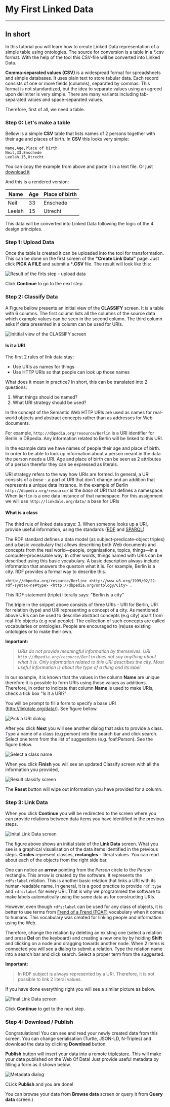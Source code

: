 # My First Linked Data

---------------

## In short

In this tutorial you will learn how to create Linked Data representation of a simple table using ontologies.
The source for conversion is a table in a *.csv format. With the help of the tool this CSV-file will be converted into Linked Data.

**Comma-separated values (CSV)** is a widespread format for spreadsheets and simple databases.
It uses plain text to store tabular data. Each record consists of one or more fields (columns),
separated by commas. This format is not standardized, but the idea to separate values using an agreed
upon delimiter is very simple. There are many variants including tab-separated values and
space-separated values.

Therefore, first of all, we need a table.

### Step 0: Let's make a table

Bellow is a simple **CSV** table that lists names of 2 persons together with their age and places of birth.
In **CSV** this looks very simple:

```csv
Name,Age,Place of birth
Neil,33,Enschede
Leelah,15,Utrecht
```

You can copy the example from above and paste it in a text file. Or just [download it](https://1drv.ms/u/s!Ah2_2X7uyAX5iNhG5jxgU27tPh19Bw)

And this is a rendered version:

| Name | Age | Place of birth |
| ---- | --- | -------------- |
| Neil | 33 | Enschede |
| Leelah | 15 | Utrecht |

This data will be converted into Linked Data following the logic of the 4 design principles.

### Step 1: Upload Data

Once the table is created it can be uploaded into the tool for transformation.
This can be done on the first screen of the **"Create Link Data"** page. Just click **PICK A FILE** and submit a ***.CSV** file. The result will look like this:

![Result of the firts step - upload data](/images/step1.png)

Click **Continue** to go to the next step.

### Step 2: Classify Data

A Figure bellow presents an initial view of the **CLASSIFY** screen.
It is a table with 6 columns. The first column lists all the columns of the source data which example values can be seen in the second column.
The third column asks if data presented in a column can be used for URIs.

![Inititial view of the **CLASSIFY** screen](/images/classify1.png)

#### Is it a URI

The first 2 rules of link data stay:

* Use URIs as names for things
* Use HTTP URIs so that people can look up those names

What does it mean in practice? In short, this can be translated into 2 questions:

 1. What things should be named?
 2. What URI strategy should be used?

In the concept of the Semantic Web HTTP URIs are used as names for real-world objects and abstract concepts
rather than as addresses for Web documents.

For example, `http://dbpedia.org/resource/Berlin` is a URI identifier for Berlin in DBpedia. Any information related to Berlin will be linked to this URI.

In the example data we have names of people their age and place of birth. In order to be able to look up information about a person meant in the data the person needs a URI.
Age and place of birth can be seen as 2 attributes of a person therefor they can be expressed as literals.

URI strategy refers to the way how URIs are formed. In general, a URI consists of a *base* - a part of URI that don't change and an addition that represents a unique data instance.
In the example of Berlin `http://dbpedia.org/resource/` is the *base* of URI that defines a namespace. When `Berlin` is a one data instance of that namespace.
For this assignment we will use `http://linkdale.org/data/` a base for URIs

#### What is a class

The third rule of linked data stays:
3. When someone looks up a URI, provide useful information, using the standards
([RDF](https://www.w3.org/RDF/) and [SPARQL](https://www.w3.org/TR/rdf-sparql-query/))

The RDF standard defines a data model (as subject-predicate-object triples) and a basic vocabulary that allows describing both Web documents and concepts from the real world—people, organisations, topics, things—in a computer-processable way.
In other words, things named with URIs can be described using this basic vocabulary. A basic description always include information that answers the questoin what it is.
For example, Berlin is a city. RDF provides a formal way to describe this.

```ntriples
<http://dbpedia.org/resource/Berlin> <http://www.w3.org/1999/02/22-rdf-syntax-ns#type> <http://dbpedia.org/ontology/City> .
```

This RDF statement (triple) literally says: "Berlin is a city"

The triple in the snippet above consists of three URIs - URI for Berlin, URI for relation (type) and URI representing a concept of a city. As mentioned above URIs can be used to describe abstract concepts (e.g city) apart from real-life objects (e.g real people).
The collection of such concepts are called vocabularies or ontologies.
People are encouraged to (re)use existing ontologies or to make their own.

**Important:**
>*URIs do not provide meaningful information by themselves. URI `http://dbpedia.org/resource/Berlin`
does not say anything about what it is. Only information related to this URI describes the city.
Most useful information is about the type of a thing and its label*

In our example, it is known that the values in the column **Name** are unique therefore it is possible to form URIs using those values as additions.
Therefore, in order to indicate that column **Name** is used to make URIs, check a tick box "Is it a URI?"

You will be prompt to fill a form to specify a base URI (<http://linkdale.org/data/>). See figure bellow.

![Pick a URI dialog](/images/pick_uri_new.png)

After you click **Next** you will see another dialog that asks to provide a class. Type a name of a class (e.g person) into the search bar and click search. Select one term from the list of suggestions (e.g. foaf:Person). See the figure below.

![Select a class name](/images/select_class.png)

When you click **Finish** you will see an updated Classify screen with all the information you provided,

![Result classify screen](/images/classify2_new.png)

The **Reset** button will wipe out information you have provided for a column.

### Step 3: Link Data

When you click **Continue** you will be redirected to the screen where you can provide
relations between data items you have identified in the previous steps.

![Inital Link Data screen](/images/link_data.png)

The figure above shows an initial state of the **Link Data** screen. What you see is a graphical visualisation
of the data items identified in the previous steps. **Circles** represent classes, **rectangles** - literal values. You can read about each of the objects from the right side bar.

One can notice an **arrow** pointing from the *Person* circle to the *Person* rectangle. This arrow is created by the software. It represents the `rdfs:label` relation.
This is another basic relation that links a URI with its human-readable name. In general, it is a good practice
to provide `rdf:type` and `rdfs:label`  for every URI. That is why we programmed the software to make labels automatically
using the same data as for constructing URIs.

However, even though `rdfs:label` can be used for any class of objects, it is better to use terms from [Frend of a Frend (FOAF)](http://xmlns.com/foaf/spec/)
vocabulary when it comes to humans. This vocabulary was created for linking people and information using the Web.

Therefore, change the relation by deleting an existing one (select a relation and press **Del** on the keyboard) and creating a new one by
 by holding **Shift** and clicking on a node and dragging towards another node. When 2 items is connected you will see a dialog to submit a relation.
 Type the relation name into a search bar and click search. Select a proper term from the suggested.

**Important:**
>In RDF subject is always represented by a URI. Therefore, it is not possible to link 2 literal values.

If you have done everything right you will see a similar picture as below.

![Final Link Data screen](/images/link_data2.png)

Click **Continue** to get to the next step.

### Step 4: Download / Publish

Congratulations! You can see and read your newly created data from this screen. You can change serialisation (Turtle, JSON-LD, N-Triples) and download the data by clicking **Download**
button.

**Publish** button will insert your data into a remote [triplestore](http://virtuoso.almere.pilod.nl/sparql). This will make your data published on the Web Of Data! Just provide useful metadata by filling a form
as it shown below.

![Metadata dialog](/images/publish_new.png)

CLick **Publish** and you are done!

You can browse your data from **Browse data** screen or query it from **Query data** screen.)
